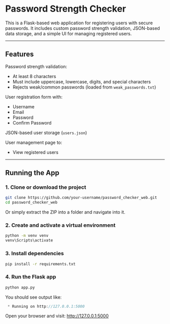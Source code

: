 # Password Strength Checker

This is a Flask-based web application for registering users with secure passwords. It includes custom password strength validation, JSON-based data storage, and a simple UI for managing registered users.

---

## Features

Password strength validation:
- At least 8 characters  
- Must include uppercase, lowercase, digits, and special characters  
- Rejects weak/common passwords (loaded from `weak_passwords.txt`)

User registration form with:
- Username
- Email
- Password
- Confirm Password

JSON-based user storage (`users.json`)

User management page to:
- View registered users

---

## Running the App

### 1. Clone or download the project

```bash
git clone https://github.com/your-username/password_checker_web.git
cd password_checker_web
```
Or simply extract the ZIP into a folder and navigate into it.

### 2. Create and activate a virtual environment
```bash
python -m venv venv
venv\Scripts\activate
```

### 3. Install dependencies
```bash
pip install -r requirements.txt
```

### 4. Run the Flask app
```bash
python app.py
```
You should see output like:

```csharp
 * Running on http://127.0.0.1:5000
```
Open your browser and visit:
http://127.0.0.1:5000
